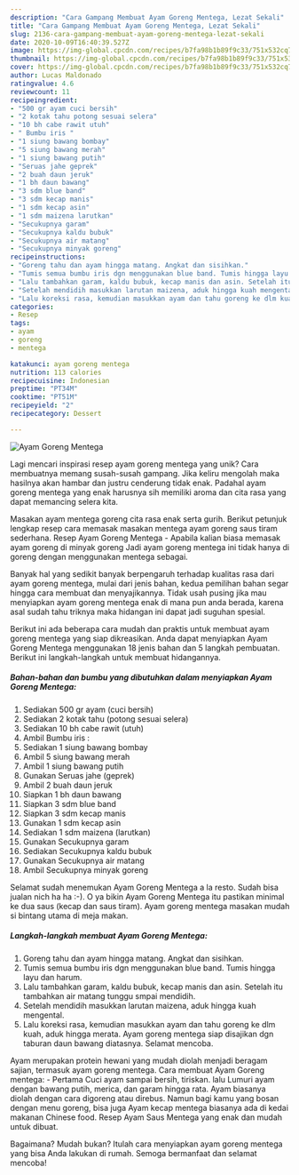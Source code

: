 ```yaml
---
description: "Cara Gampang Membuat Ayam Goreng Mentega, Lezat Sekali"
title: "Cara Gampang Membuat Ayam Goreng Mentega, Lezat Sekali"
slug: 2136-cara-gampang-membuat-ayam-goreng-mentega-lezat-sekali
date: 2020-10-09T16:40:39.527Z
image: https://img-global.cpcdn.com/recipes/b7fa98b1b89f9c33/751x532cq70/ayam-goreng-mentega-foto-resep-utama.jpg
thumbnail: https://img-global.cpcdn.com/recipes/b7fa98b1b89f9c33/751x532cq70/ayam-goreng-mentega-foto-resep-utama.jpg
cover: https://img-global.cpcdn.com/recipes/b7fa98b1b89f9c33/751x532cq70/ayam-goreng-mentega-foto-resep-utama.jpg
author: Lucas Maldonado
ratingvalue: 4.6
reviewcount: 11
recipeingredient:
- "500 gr ayam cuci bersih"
- "2 kotak tahu potong sesuai selera"
- "10 bh cabe rawit utuh"
- " Bumbu iris "
- "1 siung bawang bombay"
- "5 siung bawang merah"
- "1 siung bawang putih"
- "Seruas jahe geprek"
- "2 buah daun jeruk"
- "1 bh daun bawang"
- "3 sdm blue band"
- "3 sdm kecap manis"
- "1 sdm kecap asin"
- "1 sdm maizena larutkan"
- "Secukupnya garam"
- "Secukupnya kaldu bubuk"
- "Secukupnya air matang"
- "Secukupnya minyak goreng"
recipeinstructions:
- "Goreng tahu dan ayam hingga matang. Angkat dan sisihkan."
- "Tumis semua bumbu iris dgn menggunakan blue band. Tumis hingga layu dan harum."
- "Lalu tambahkan garam, kaldu bubuk, kecap manis dan asin. Setelah itu tambahkan air matang tunggu smpai mendidih."
- "Setelah mendidih masukkan larutan maizena, aduk hingga kuah mengental."
- "Lalu koreksi rasa, kemudian masukkan ayam dan tahu goreng ke dlm kuah, aduk hingga merata. Ayam goreng mentega siap disajikan dgn taburan daun bawang diatasnya. Selamat mencoba."
categories:
- Resep
tags:
- ayam
- goreng
- mentega

katakunci: ayam goreng mentega 
nutrition: 113 calories
recipecuisine: Indonesian
preptime: "PT34M"
cooktime: "PT51M"
recipeyield: "2"
recipecategory: Dessert

---
```



![Ayam Goreng Mentega](https://img-global.cpcdn.com/recipes/b7fa98b1b89f9c33/751x532cq70/ayam-goreng-mentega-foto-resep-utama.jpg)

Lagi mencari inspirasi resep ayam goreng mentega yang unik? Cara membuatnya memang susah-susah gampang. Jika keliru mengolah maka hasilnya akan hambar dan justru cenderung tidak enak. Padahal ayam goreng mentega yang enak harusnya sih memiliki aroma dan cita rasa yang dapat memancing selera kita.

Masakan ayam mentega goreng cita rasa enak serta gurih. Berikut petunjuk lengkap resep cara memasak masakan mentega ayam goreng saus tiram sederhana. Resep Ayam Goreng Mentega - Apabila kalian biasa memasak ayam goreng di minyak goreng Jadi ayam goreng mentega ini tidak hanya di goreng dengan menggunakan mentega sebagai.

Banyak hal yang sedikit banyak berpengaruh terhadap kualitas rasa dari ayam goreng mentega, mulai dari jenis bahan, kedua pemilihan bahan segar hingga cara membuat dan menyajikannya. Tidak usah pusing jika mau menyiapkan ayam goreng mentega enak di mana pun anda berada, karena asal sudah tahu triknya maka hidangan ini dapat jadi suguhan spesial.


Berikut ini ada beberapa cara mudah dan praktis untuk membuat ayam goreng mentega yang siap dikreasikan. Anda dapat menyiapkan Ayam Goreng Mentega menggunakan 18 jenis bahan dan 5 langkah pembuatan. Berikut ini langkah-langkah untuk membuat hidangannya.

<!--inarticleads1-->

##### Bahan-bahan dan bumbu yang dibutuhkan dalam menyiapkan Ayam Goreng Mentega:

1. Sediakan 500 gr ayam (cuci bersih)
1. Sediakan 2 kotak tahu (potong sesuai selera)
1. Sediakan 10 bh cabe rawit (utuh)
1. Ambil  Bumbu iris :
1. Sediakan 1 siung bawang bombay
1. Ambil 5 siung bawang merah
1. Ambil 1 siung bawang putih
1. Gunakan Seruas jahe (geprek)
1. Ambil 2 buah daun jeruk
1. Siapkan 1 bh daun bawang
1. Siapkan 3 sdm blue band
1. Siapkan 3 sdm kecap manis
1. Gunakan 1 sdm kecap asin
1. Sediakan 1 sdm maizena (larutkan)
1. Gunakan Secukupnya garam
1. Sediakan Secukupnya kaldu bubuk
1. Gunakan Secukupnya air matang
1. Ambil Secukupnya minyak goreng


Selamat sudah menemukan Ayam Goreng Mentega a la resto. Sudah bisa jualan nich ha ha :-). O ya bikin Ayam Goreng Mentega itu pastikan minimal ke dua saus (kecap dan saus tiram). Ayam goreng mentega masakan mudah si bintang utama di meja makan. 

<!--inarticleads2-->

##### Langkah-langkah membuat Ayam Goreng Mentega:

1. Goreng tahu dan ayam hingga matang. Angkat dan sisihkan.
1. Tumis semua bumbu iris dgn menggunakan blue band. Tumis hingga layu dan harum.
1. Lalu tambahkan garam, kaldu bubuk, kecap manis dan asin. Setelah itu tambahkan air matang tunggu smpai mendidih.
1. Setelah mendidih masukkan larutan maizena, aduk hingga kuah mengental.
1. Lalu koreksi rasa, kemudian masukkan ayam dan tahu goreng ke dlm kuah, aduk hingga merata. Ayam goreng mentega siap disajikan dgn taburan daun bawang diatasnya. Selamat mencoba.


Ayam merupakan protein hewani yang mudah diolah menjadi beragam sajian, termasuk ayam goreng mentega. Cara membuat Ayam Goreng mentega: - Pertama Cuci ayam sampai bersih, tiriskan. lalu Lumuri ayam dengan bawang putih, merica, dan garam hingga rata. Ayam biasanya diolah dengan cara digoreng atau direbus. Namun bagi kamu yang bosan dengan menu goreng, bisa juga Ayam kecap mentega biasanya ada di kedai makanan Chinese food. Resep Ayam Saus Mentega yang enak dan mudah untuk dibuat. 

Bagaimana? Mudah bukan? Itulah cara menyiapkan ayam goreng mentega yang bisa Anda lakukan di rumah. Semoga bermanfaat dan selamat mencoba!
